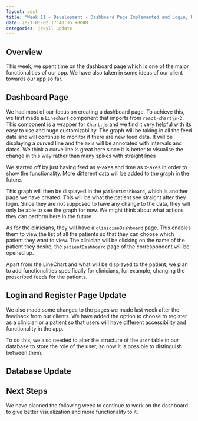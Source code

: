 ```yaml
---
layout: post
title: "Week 11 - Development - Dashboard Page Implemented and Login, Register Page Update"
date: 2021-01-02 17:40:35 +0000
categories: jekyll update
---
```


## Overview 

This week, we spent time on the dashboard page which is one of the major functionalities of our app. We have also taken in some ideas of our client towards our app so far.

## Dashboard Page

We had most of our focus on creating a dashboard page. To achieve this, we first made a `Linechart` component that imports from `react-chartjs-2`. This component is a wrapper for `Chart.js` and we find it very helpful with its easy to use and huge customizability. The graph will be taking in all the feed data and will continue to monitor if there are new feed data. It will be displaying a curved line and the axis will be annotated with intervals and dates. We think a curve line is great here since it is better to visualise the change in this way rather than many spikes with straight lines

We started off by just having feed as y-axes and time as x-axes in order to show the functionality. More different data will be added to the graph in the future.

This graph will then be displayed in the `patientDashboard`, which is another page we have created. This will be what the patient see straight after they login. Since they are not supposed to have any change to the data, they will only be able to see the graph for now. We might think about what actions they can perform here in the future.

As for the clinicians, they will have a `clinicianDashboard` page. This enables them to view the list of all the patients so that they can choose which patient they want to view. The clinician will be clicking on the name of the patient they desire, the `patientDashboard` page of the correspondent will be opened up.

Apart from the LineChart and what will be displayed to the patient, we plan to add functionalities specifically for clinicians, for example, changing the prescribed feeds for the patients.

## Login and Register Page Update

We also made some changes to the pages we made last week after the feedback from our clients. We have added the option to choose to register as a clinician or a patient so that users will have different accessibility and functionality in the app.

To do this, we also needed to alter the structure of the `user` table in our database to store the role of the user, so now it is possible to distinguish between them.

## Database Update

## Next Steps

We have planned the following week to continue to work on the dashboard to give better visualization and more functionality to it.